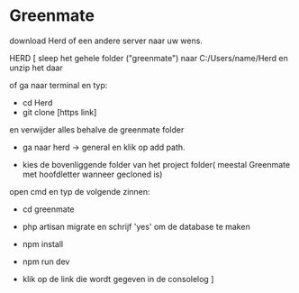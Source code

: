 # Greenmate

download Herd of een andere server naar uw wens.

HERD [
sleep het gehele folder ("greenmate") naar C:/Users/name/Herd en unzip het daar

of ga naar terminal en typ: 

- cd Herd
- git clone [https link] 

en verwijder alles behalve de greenmate folder

- ga naar herd -> general en klik op add path.

- kies de bovenliggende folder van het project folder( meestal Greenmate met hoofdletter wanneer gecloned is)

open cmd en typ de volgende zinnen:

- cd greenmate

- php artisan migrate en schrijf 'yes' om de database te maken

- npm install

- npm run dev

- klik op de link die wordt gegeven in de consolelog
]
